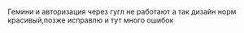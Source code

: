 Гемини и авторизация через гугл не работают 
а так дизайн норм красивый,позже исправлю
и тут много ошибок 
